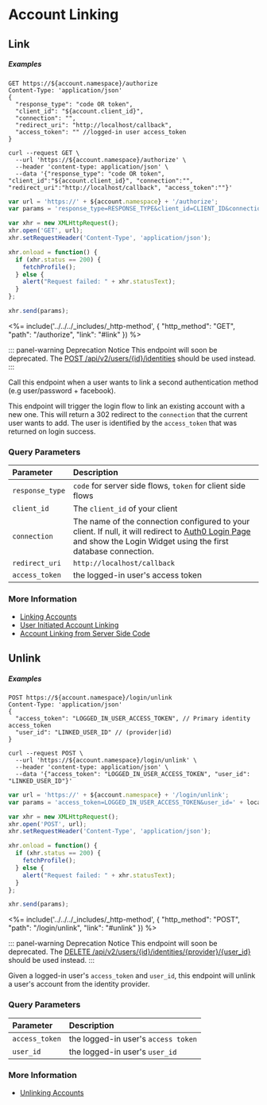 # Account Linking

## Link

<h5 class="code-snippet-title">Examples</h5>

```http
GET https://${account.namespace}/authorize
Content-Type: 'application/json'
{
  "response_type": "code OR token",
  "client_id": "${account.client_id}",
  "connection": "",
  "redirect_uri": "http://localhost/callback",
  "access_token": "" //logged-in user access_token
}
```

```shell
curl --request GET \
  --url 'https://${account.namespace}/authorize' \
  --header 'content-type: application/json' \
  --data '{"response_type": "code OR token", "client_id":"${account.client_id}", "connection":"", "redirect_uri":"http://localhost/callback", "access_token":""}'
```

```javascript
var url = 'https://' + ${account.namespace} + '/authorize';
var params = 'response_type=RESPONSE_TYPE&client_id=CLIENT_ID&connection=CONNECTION&redirect_uri=http://localhost/callback&access_token=LOGGED_IN_USER_ACCESS_TOKEN';

var xhr = new XMLHttpRequest();
xhr.open('GET', url);
xhr.setRequestHeader('Content-Type', 'application/json');

xhr.onload = function() {
  if (xhr.status == 200) {
    fetchProfile();
  } else {
    alert("Request failed: " + xhr.statusText);
  }
};

xhr.send(params);
```

<%= include('../../../_includes/_http-method', {
  "http_method": "GET",
  "path": "/authorize",
  "link": "#link"
}) %>

::: panel-warning Deprecation Notice
This endpoint will soon be deprecated. The [POST	/api/v2/users/{id}/identities](/api/management/v2#!/Users/post_identities) should be used instead.
:::

Call this endpoint when a user wants to link a second authentication method (e.g user/password + facebook).

This endpoint will trigger the login flow to link an existing account with a new one. This will return a 302 redirect to the `connection` that the current user wants to add. The user is identified by the `access_token` that was returned on login success.


### Query Parameters

| Parameter        | Description |
|:-----------------|:------------|
| `response_type`  | `code` for server side flows, `token` for client side flows |
| `client_id`      | The `client_id` of your client |
| `connection`     | The name of the connection configured to your client. If null, it will redirect to [Auth0 Login Page](https://auth0.com/#/login_page) and show the Login Widget using the first database connection. |
| `redirect_uri`   | `http://localhost/callback` |
| `access_token`   | the logged-in user's access token |


### More Information

- [Linking Accounts](/link-accounts)
- [User Initiated Account Linking](/link-accounts/user-initiated-linking)
- [Account Linking from Server Side Code](/link-accounts/suggested-linking)


## Unlink

<h5 class="code-snippet-title">Examples</h5>

```http
POST https://${account.namespace}/login/unlink
Content-Type: 'application/json'
{
  "access_token": "LOGGED_IN_USER_ACCESS_TOKEN", // Primary identity access_token
  "user_id": "LINKED_USER_ID" // (provider|id)
}
```

```shell
curl --request POST \
  --url 'https://${account.namespace}/login/unlink' \
  --header 'content-type: application/json' \
  --data '{"access_token": "LOGGED_IN_USER_ACCESS_TOKEN", "user_id": "LINKED_USER_ID"}'
```

```javascript
var url = 'https://' + ${account.namespace} + '/login/unlink';
var params = 'access_token=LOGGED_IN_USER_ACCESS_TOKEN&user_id=' + localStorage.getItem('user_id');

var xhr = new XMLHttpRequest();
xhr.open('POST', url);
xhr.setRequestHeader('Content-Type', 'application/json');

xhr.onload = function() {
  if (xhr.status == 200) {
    fetchProfile();
  } else {
    alert("Request failed: " + xhr.statusText);
  }
};

xhr.send(params);
```

<%= include('../../../_includes/_http-method', {
  "http_method": "POST",
  "path": "/login/unlink",
  "link": "#unlink"
}) %>

::: panel-warning Deprecation Notice
This endpoint will soon be deprecated. The [DELETE	/api/v2/users/{id}/identities/{provider}/{user_id}](/api/management/v2#!/Users/delete_provider_by_user_id) should be used instead.
:::

Given a logged-in user's `access_token` and `user_id`, this endpoint will unlink a user's account from the identity provider.


### Query Parameters

| Parameter        | Description |
|:-----------------|:------------|
| `access_token`   | the logged-in user's `access token` |
| `user_id`        | the logged-in user's `user_id` |


### More Information

- [Unlinking Accounts](/link-accounts#unlinking-accounts)
